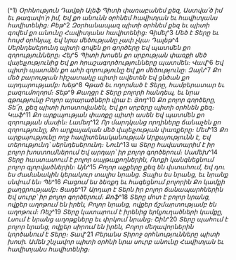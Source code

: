 
(^1) _Օրհնություն Դավթի
Ալեֆ Պիտի փառաբանեմ քեզ, Աստվա՛ծ իմ եւ թագավո՛ր իմ,
Եվ քո անունն օրհնեմ հավիտյան եւ հավիտյանս հավիտենից։
Բեթ_^2 _Զօրհանապազ պիտի օրհնեմ քեզ եւ պիտի գովեմ քո անունը
Հավիտյանս հավիտենից։
Գիմել_^3 _Մեծ է Տերը եւ հույժ օրհնյալ,
Եվ նրա մեծությանը չափ չկա։
Դալեթ_^4 _Սերնդեսերունդ պիտի գովեն քո գործերը
Եվ պատմեն քո զորությունները։
Հեյ_^5 _Պիտի խոսեն քո սրբության փառքի մեծ վայելչությունից
Եվ քո հրաշագործությունները պատմեն։
Վավ_^6 _Եվ պիտի պատմեն քո ահի զորությունը
Եվ քո մեծությունը։
Զայն_^7 _Քո մեծ բարության հիշատակը պիտի ավետեն
Եվ ցնծան քո արդարությամբ։
Խեթ_^8 _Գթած եւ ողորմած է Տերը, համբերատար եւ բազումողորմ։
Տեթ_^9 _Քաղցր է Տերը բոլորի հանդեպ, եւ նրա գթությունը
Բոլոր արարածների վրա է։
Յոդ_^10 _Քո բոլոր գործերը, Տե՜ր, քեզ պիտի խոստովանեն,
Եվ քո սրբերը պիտի օրհնեն քեզ։
Կաֆ_^11 _Քո արքայության փառքը պիտի ասեն
Եվ պատմեն քո զորության մասին։
Լամեդ_^12 _Որ մարդկանց որդիները ճանաչեն քո զորությունը,
Քո արքայական մեծ վայելչության փառքերը։
Մեմ_^13 _Քո արքայությունը ողջ հավիտենականության
Արքայությունն է,
Եվ տերությունդ՝ սերնդեսերունդ։
Նուն_^13 ա _Տերը հավատարիմ է իր բոլոր խոստումներում
Եվ արդար՝ իր բոլոր գործերում։
Սամեխ_^14 _Տերը հաստատում է բոլոր սայթաքողներին,
Ոտքի կանգնեցնում բոլոր գլորվածներին։
Այն_^15 _Բոլոր աչքերը քեզ են վստահում,
Եվ դու ես ժամանակին կերակուր տալիս նրանց.
Տալիս ես նրանց, եւ նրանք սնվում են։
Պե_^16 _Բացում ես ձեռքդ եւ հագեցնում բոլորին
Քո կամքի քաղցրությամբ։
Ցադե_^17 _Արդար է Տերն իր բոլոր ճանապարհներին
Եվ սուրբ՝ իր բոլոր գործերում։
Քոֆ_^18 _Տերը մոտ է բոլոր նրանց, ովքեր աղոթում են իրեն,
Բոլոր նրանց, ովքեր ճշմարտությամբ են աղոթում։
Ռեշ_^19 _Տերը կատարում է իրենից երկյուղածների կամքը,
Լսում է նրանց աղոթքները եւ փրկում նրանց։
Շին_^20 _Տերը պահում է բոլոր նրանց, ովքեր սիրում են իրեն,
Բոլոր մեղավորներին կործանում է Տերը։
Տավ_^21 _Բերանս Տիրոջ օրհնությունները պիտի խոսի.
Ամեն շնչավոր պիտի օրհնի նրա սուրբ անունը
Հավիտյան եւ հավիտյանս հավիտենից։_
